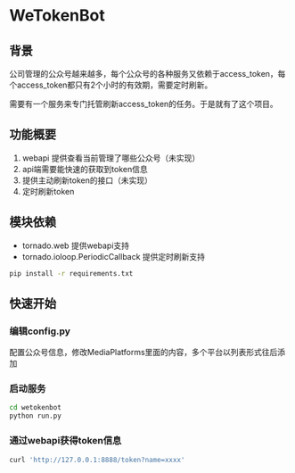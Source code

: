 # WeTokenBot

## 背景

公司管理的公众号越来越多，每个公众号的各种服务又依赖于access_token，每个access_token都只有2个小时的有效期，需要定时刷新。

需要有一个服务来专门托管刷新access_token的任务。于是就有了这个项目。

## 功能概要

1. webapi 提供查看当前管理了哪些公众号（未实现）
2. api端需要能快速的获取到token信息
3. 提供主动刷新token的接口（未实现）
4. 定时刷新token

## 模块依赖

- tornado.web 提供webapi支持
- tornado.ioloop.PeriodicCallback 提供定时刷新支持

```bash
pip install -r requirements.txt
```

## 快速开始

### 编辑config.py

配置公众号信息，修改MediaPlatforms里面的内容，多个平台以列表形式往后添加

### 启动服务

``` bash
cd wetokenbot
python run.py
```

### 通过webapi获得token信息

``` bash
curl 'http://127.0.0.1:8888/token?name=xxxx'
```
